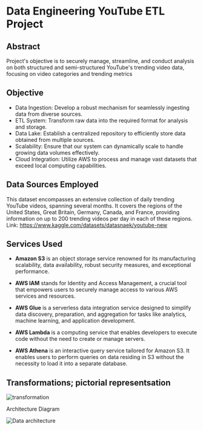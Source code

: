 # Data Engineering YouTube ETL Project

## Abstract

Project's objective is to securely manage, streamline, and conduct analysis on both structured and semi-structured YouTube's trending video data, focusing on video categories and trending metrics

## Objective

* Data Ingestion: Develop a robust mechanism for seamlessly ingesting data from diverse sources.
* ETL System: Transform raw data into the required format for analysis and storage.
* Data Lake: Establish a centralized repository to efficiently store data obtained from multiple sources.
* Scalability: Ensure that our system can dynamically scale to handle growing data volumes effectively.
* Cloud Integration: Utilize AWS to process and manage vast datasets that exceed local computing capabilities.

## Data Sources Employed

This dataset encompasses an extensive collection of daily trending YouTube videos, spanning several months. It covers the regions of the United States, Great Britain, Germany, Canada, and France, providing information on up to 200 trending videos per day in each of these regions.
Link: https://www.kaggle.com/datasets/datasnaek/youtube-new


## Services Used
- **Amazon S3** is an object storage service renowned for its manufacturing scalability, data availability, robust security measures, and exceptional performance.

- **AWS IAM** stands for Identity and Access Management, a crucial tool that empowers users to securely manage access to various AWS services and resources.

- **AWS Glue** is a serverless data integration service designed to simplify data discovery, preparation, and aggregation for tasks like analytics, machine learning, and application development.

- **AWS Lambda** is a computing service that enables developers to execute code without the need to create or manage servers.

- **AWS Athena** is an interactive query service tailored for Amazon S3. It enables users to perform queries on data residing in S3 without the necessity to load it into a separate database.

## Transformations; pictorial representsation
![transformation](https://github.com/prajwal-ns/data-engineering-youtube-etl-project/assets/90051040/dd50b919-5ef3-4fae-ba4e-c3d5d9f86eff)

Architecture Diagram

![Data architecture](https://github.com/prajwal-ns/data-engineering-youtube-etl-project/assets/90051040/36d90e72-2eb7-4cd4-90e9-62ae433d0814)







